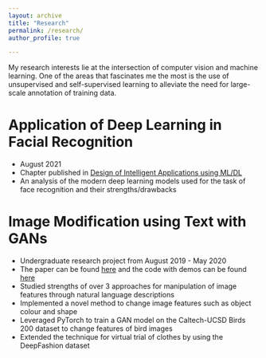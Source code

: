```yaml
---
layout: archive
title: "Research"
permalink: /research/
author_profile: true

---
```


My research interests lie at the intersection of computer vision and machine learning. One of the areas that fascinates me the most is the use of unsupervised and self-supervised learning to alleviate the need for large-scale annotation of training data.

Application of Deep Learning in Facial Recognition
======
* August 2021
* Chapter published in [Design of Intelligent Applications using ML/DL](https://books.google.com/books?hl=en&lr=&id=VHM3EAAAQBAJ&oi=fnd&pg=PA195&dq=info:OfWLggYxkcEJ:scholar.google.com&ots=lUkJxXLmyw&sig=QbvZ9YNZeeu6vJeS6vVnm97k_is)
* An analysis of the modern deep learning models used for the task of face recognition and their strengths/drawbacks

Image Modification using Text with GANs
=======
* Undergraduate research project from August 2019 - May 2020
* The paper can be found [here](https://ijcat.com/archieve/volume9/issue11/ijcatr09111001) and the code with demos can be found [here](https://github.com/fenil25/Image-modification-with-text-using-GANs)
* Studied strengths of over 3 approaches for manipulation of image features through natural language descriptions
* Implemented a novel method to change image features such as object colour and shape
* Leveraged PyTorch to train a GAN model on the Caltech-UCSD Birds 200 dataset to change features of bird images
* Extended the technique for virtual trial of clothes by using the DeepFashion dataset
